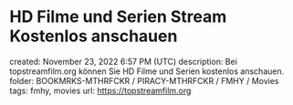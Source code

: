 # HD Filme und Serien Stream Kostenlos anschauen

created: November 23, 2022 6:57 PM (UTC)
description: Bei topstreamfilm.org können Sie HD Filme und Serien kostenlos anschauen.
folder: BOOKMRKS-MTHRFCKR / PIRACY-MTHRFCKR / FMHY / Movies
tags: fmhy, movies
url: https://topstreamfilm.org